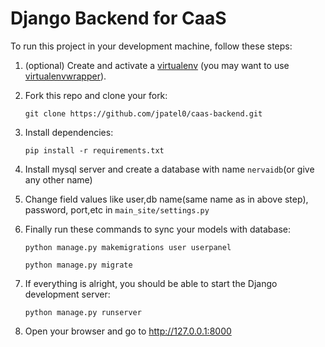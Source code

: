 # Django Backend for CaaS

To run this project in your development machine, follow these steps:

1. (optional) Create and activate a [virtualenv](https://virtualenv.pypa.io/) (you may want to use [virtualenvwrapper](http://virtualenvwrapper.readthedocs.org/)).

2. Fork this repo and clone your fork:

    `git clone https://github.com/jpatel0/caas-backend.git`

3. Install dependencies:

    `pip install -r requirements.txt`

4. Install mysql server and create a database with name `nervaidb`(or give any other name)

5. Change field values like user,db name(same name as in above step), password, port,etc in `main_site/settings.py`

5. Finally run these commands to sync your models with database:

    `python manage.py makemigrations user userpanel`

    `python manage.py migrate`

6. If everything is alright, you should be able to start the Django development server:

    `python manage.py runserver`

7. Open your browser and go to http://127.0.0.1:8000

